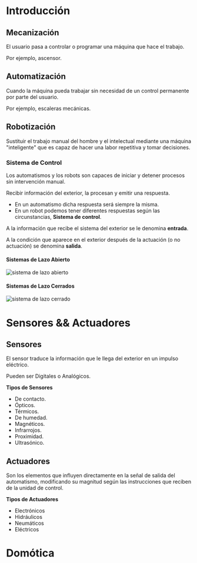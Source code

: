 <!--.slide: data-background-color="#740"-->
# Introducción


## Mecanización

El usuario pasa a controlar o programar una máquina que hace el trabajo.

Por ejemplo, ascensor.


## Automatización

Cuando la máquina pueda trabajar sin necesidad de un control permanente por parte del usuario.

Por ejemplo, escaleras mecánicas.


## Robotización

Sustituir el trabajo manual del hombre y el intelectual mediante una máquina "inteligente" que es capaz de hacer una labor repetitiva y tomar decisiones.


### Sistema de Control

Los automatismos y los robots son capaces de iniciar y detener procesos sin intervención manual.

Recibir información del exterior, la procesan y emitir una respuesta.


* En un automatismo dicha respuesta será siempre la misma.
* En un robot podemos tener diferentes respuestas según las circunstancias, **Sistema de control**.


A la información que recibe el sistema del exterior se le denomina **entrada**.

A la condición que aparece en el exterior después de la actuación (o no actuación) se denomina **salida**.


<!-- .slide: data-background="#fff" -->
#### Sistemas de Lazo Abierto
![sistema de lazo abierto](./clases/img/lazo-abierto.jpg)

#### Sistemas de Lazo Cerrados
![sistema de lazo cerrado](./clases/img/lazo-cerrado.jpg)



<!--.slide: data-background-color="#740"-->
# Sensores && Actuadores


## Sensores

El sensor traduce la información que le llega del exterior en un impulso eléctrico.

Pueden ser Digitales o Analógicos.


**Tipos de Sensores**

- De contacto.
- Ópticos.
- Térmicos.
- De humedad.
- Magnéticos.
- Infrarrojos.
- Proximidad.
- Ultrasónico.


## Actuadores

Son los elementos que influyen directamente en la señal de salida del automatismo, modificando su magnitud según las instrucciones que reciben de la unidad de control.


**Tipos de Actuadores**

- Electrónicos
- Hidráulicos
- Neumáticos
- Eléctricos


<!--.slide: data-background-color="#740"-->
# Domótica
